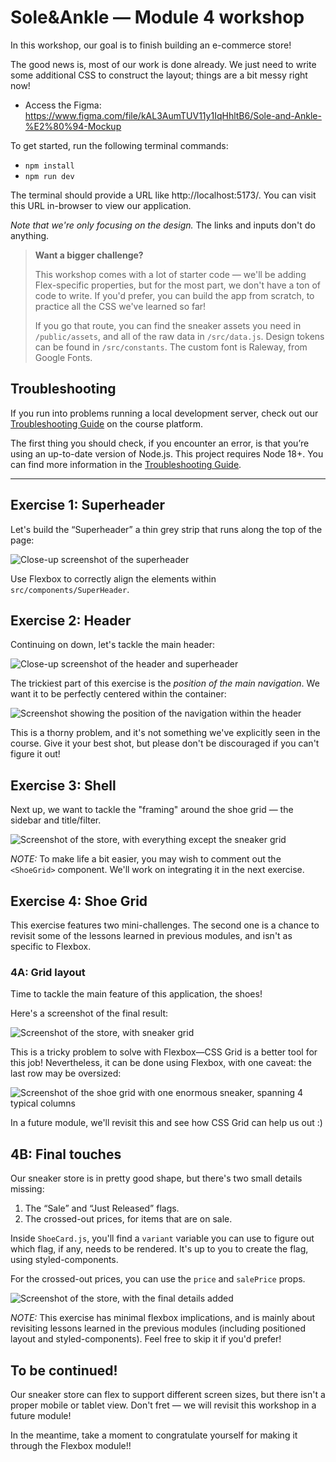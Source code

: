 # Sole&Ankle — Module 4 workshop

In this workshop, our goal is to finish building an e-commerce store!

The good news is, most of our work is done already. We just need to write some additional CSS to construct the layout; things are a bit messy right now!

- Access the Figma: https://www.figma.com/file/kAL3AumTUV11y1IqHhltB6/Sole-and-Ankle-%E2%80%94-Mockup

To get started, run the following terminal commands:

- `npm install`
- `npm run dev`

The terminal should provide a URL like http://localhost:5173/. You can visit this URL in-browser to view our application.

_Note that we're only focusing on the design._ The links and inputs don't do anything.

> **Want a bigger challenge?**
>
> This workshop comes with a lot of starter code — we'll be adding Flex-specific properties, but for the most part, we don't have a ton of code to write. If you'd prefer, you can build the app from scratch, to practice all the CSS we've learned so far!
>
> If you go that route, you can find the sneaker assets you need in `/public/assets`, and all of the raw data in `/src/data.js`. Design tokens can be found in `/src/constants`. The custom font is Raleway, from Google Fonts.

## Troubleshooting

If you run into problems running a local development server, check out our [Troubleshooting Guide](https://courses.joshwcomeau.com/troubleshooting) on the course platform.

The first thing you should check, if you encounter an error, is that you’re using an up-to-date version of Node.js. This project requires Node 18+. You can find more information in the [Troubleshooting Guide](https://courses.joshwcomeau.com/docs/css-for-js/workshop-troubleshooting).

---

## Exercise 1: Superheader

Let's build the “Superheader” a thin grey strip that runs along the top of the page:

![Close-up screenshot of the superheader](./docs/exercise-1-solution.png)

Use Flexbox to correctly align the elements within `src/components/SuperHeader`.

## Exercise 2: Header

Continuing on down, let's tackle the main header:

![Close-up screenshot of the header and superheader](./docs/exercise-2-solution.png)

The trickiest part of this exercise is the _position of the main navigation_. We want it to be perfectly centered within the container:

![Screenshot showing the position of the navigation within the header](./docs/nav-position.png)

This is a thorny problem, and it's not something we've explicitly seen in the course. Give it your best shot, but please don't be discouraged if you can't figure it out!

## Exercise 3: Shell

Next up, we want to tackle the "framing" around the shoe grid — the sidebar and title/filter.

![Screenshot of the store, with everything except the sneaker grid](./docs/exercise-3-solution.png)

_NOTE:_ To make life a bit easier, you may wish to comment out the `<ShoeGrid>` component. We'll work on integrating it in the next exercise.

## Exercise 4: Shoe Grid

This exercise features two mini-challenges. The second one is a chance to revisit some of the lessons learned in previous modules, and isn't as specific to Flexbox.

### 4A: Grid layout

Time to tackle the main feature of this application, the shoes!

Here's a screenshot of the final result:

![Screenshot of the store, with sneaker grid](./docs/exercise-4a-solution.png)

This is a tricky problem to solve with Flexbox—CSS Grid is a better tool for this job! Nevertheless, it can be done using Flexbox, with one caveat: the last row may be oversized:

![Screenshot of the shoe grid with one enormous sneaker, spanning 4 typical columns](./docs/giant-sneaker.png)

In a future module, we'll revisit this and see how CSS Grid can help us out :)

## 4B: Final touches

Our sneaker store is in pretty good shape, but there's two small details missing:

1. The “Sale” and “Just Released” flags.
1. The crossed-out prices, for items that are on sale.

Inside `ShoeCard.js`, you'll find a `variant` variable you can use to figure out which flag, if any, needs to be rendered. It's up to you to create the flag, using styled-components.

For the crossed-out prices, you can use the `price` and `salePrice` props.

![Screenshot of the store, with the final details added](./docs/exercise-4b-solution.png)

_NOTE:_ This exercise has minimal flexbox implications, and is mainly about revisiting lessons learned in the previous modules (including positioned layout and styled-components). Feel free to skip it if you'd prefer!

## To be continued!

Our sneaker store can flex to support different screen sizes, but there isn't a proper mobile or tablet view. Don't fret — we will revisit this workshop in a future module!

In the meantime, take a moment to congratulate yourself for making it through the Flexbox module!!
